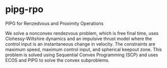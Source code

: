 # pipg-rpo
PIPG for Renzedvous and Proximity Operations

We solve a nonconvex rendezvous problem, which is free final time, uses Clohessy-Wiltshire dynamics and an impulsive thrust model where the control input is an instantaneous change in velocity. The constraints are maximum speed, maximum control input, and spherical keepout zone. This problem is solved using Sequential Convex Programming (SCP) and uses ECOS and PIPG to solve the convex subproblems.
